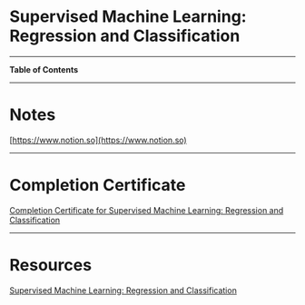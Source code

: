 # Supervised Machine Learning: Regression and Classification

---

**Table of Contents**

---

# Notes

[https://www.notion.so](https://www.notion.so)

---

# Completion Certificate

[Completion Certificate for Supervised Machine Learning: Regression and Classification](https://coursera.org/share/e0c045297b3c0050119f1fc5360385c5)

---

# Resources

[Supervised Machine Learning: Regression and Classification](https://www.coursera.org/learn/machine-learning?specialization=machine-learning-introduction)